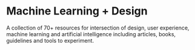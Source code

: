 # Machine Learning + Design

A collection of 70+ resources for intersection of design, user experience, machine learning and artificial intelligence including articles, books, guidelines and tools to experiment.
